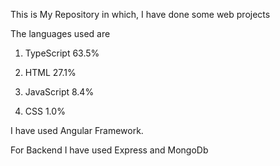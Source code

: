 This is My Repository in which, I have done some web projects

The languages used are 
1. TypeScript
63.5%
 
2. HTML
27.1%
 
3. JavaScript
8.4%
 
4. CSS
1.0%

I have used Angular Framework.

For Backend I have used Express and MongoDb
